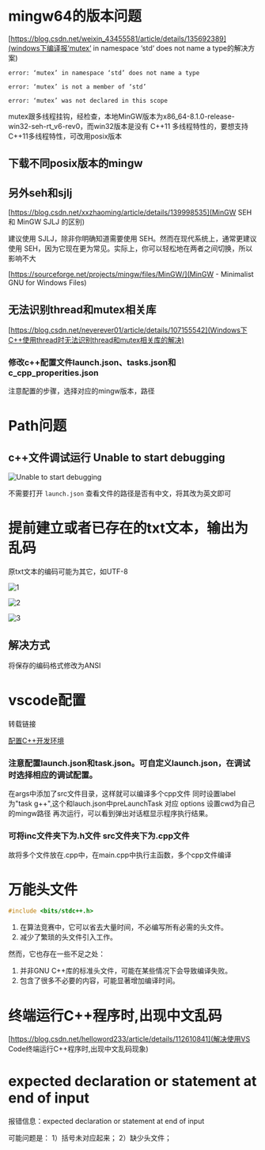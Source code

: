 

# mingw64的版本问题
[https://blog.csdn.net/weixin_43455581/article/details/135692389](windows下编译报‘mutex‘ in namespace ‘std‘ does not name a type的解决方案)
```shell
error: ‘mutex’ in namespace ‘std’ does not name a type

error: ‘mutex’ is not a member of ‘std’

error: ‘mutex’ was not declared in this scope
```

mutex跟多线程挂钩，经检查，本地MinGW版本为x86_64-8.1.0-release-win32-seh-rt_v6-rev0，而win32版本是没有 C++11 多线程特性的，要想支持C++11多线程特性，可改用posix版本

## 下载不同posix版本的mingw

## 另外seh和sjlj
[https://blog.csdn.net/xxzhaoming/article/details/139998535](MinGW SEH 和 MinGW SJLJ 的区别)

建议使用 SJLJ，除非你明确知道需要使用 SEH。然而在现代系统上，通常更建议使用 SEH，因为它现在更为常见。实际上，你可以轻松地在两者之间切换，所以影响不大

[https://sourceforge.net/projects/mingw/files/MinGW/](MinGW - Minimalist GNU for Windows Files)

## 无法识别thread和mutex相关库
[https://blog.csdn.net/neverever01/article/details/107155542](Windows下C++使用thread时无法识别thread和mutex相关库的解决)

### 修改c++配置文件launch.json、tasks.json和c_cpp_properities.json
注意配置的步骤，选择对应的mingw版本，路径


# Path问题

## c++文件调试运行 Unable to start debugging

![Unable to start debugging](https://s2.loli.net/2024/04/03/6oKmCeawpBSIZ2A.png)

不需要打开 `launch.json` 查看文件的路径是否有中文，将其改为英文即可

# 提前建立或者已存在的txt文本，输出为乱码

原txt文本的编码可能为其它，如UTF-8

![1](https://s2.loli.net/2024/04/03/3dMYGs7xXkKBQEA.png)

![2](https://s2.loli.net/2024/04/03/IE8W7qtTuHiZvD1.png)

![3](https://s2.loli.net/2024/04/03/6E94idm2ZhbVARQ.png)

## 解决方式
将保存的编码格式修改为ANSI

# vscode配置
转载链接

[配置C++开发环境](https://gitbookcpp.llfc.club/sections/cpp/section1/cpp02.html)

### 注意配置launch.json和task.json。可自定义launch.json，在调试时选择相应的调试配置。

在args中添加了src文件目录，这样就可以编译多个cpp文件 同时设置label为"task g++",这个和lauch.json中preLaunchTask 对应 options 设置cwd为自己的mingw路径 再次运行，可以看到弹出对话框显示程序执行结果。

### 可将inc文件夹下为.h文件 src文件夹下为.cpp文件

故将多个文件放在.cpp中，在main.cpp中执行主函数，多个cpp文件编译

# 万能头文件
```cpp
#include <bits/stdc++.h>
```
1. 在算法竞赛中，它可以省去大量时间，不必编写所有必需的头文件。
2. 减少了繁琐的头文件引入工作。

然而，它也存在一些不足之处：
1. 并非GNU C++库的标准头文件，可能在某些情况下会导致编译失败。
2. 包含了很多不必要的内容，可能显著增加编译时间。


# 终端运行C++程序时,出现中文乱码
[https://blog.csdn.net/helloword233/article/details/112610841](解决使用VS Code终端运行C++程序时,出现中文乱码现象)


# expected declaration or statement at end of input
报错信息：expected declaration or statement at end of input

可能问题是：
    1）括号未对应起来；
    2）缺少头文件；
